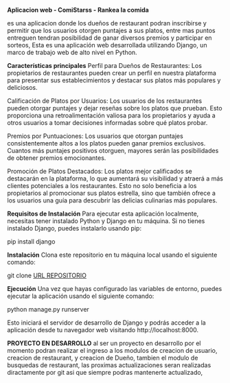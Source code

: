 **Aplicacion web - ComiStarss - Rankea la comida**

es una aplicacion donde los dueños de restaurant podran inscribirse y permitir que los usuarios otorgen puntajes a sus platos, entre mas puntos entreguen tendran posibilidad de ganar diversos premios y participar en sorteos, Esta es una aplicación web desarrollada utilizando Django, un marco de trabajo web de alto nivel en Python.

**Características principales**
Perfil para Dueños de Restaurantes: Los propietarios de restaurantes pueden crear un perfil en nuestra plataforma para presentar sus establecimientos y destacar sus platos más populares y deliciosos.

Calificación de Platos por Usuarios: Los usuarios de los restaurantes pueden otorgar puntajes y dejar reseñas sobre los platos que prueban. Esto proporciona una retroalimentación valiosa para los propietarios y ayuda a otros usuarios a tomar decisiones informadas sobre qué platos probar.

Premios por Puntuaciones: Los usuarios que otorgan puntajes consistentemente altos a los platos pueden ganar premios exclusivos. Cuantos más puntajes positivos otorguen, mayores serán las posibilidades de obtener premios emocionantes.

Promoción de Platos Destacados: Los platos mejor calificados se destacarán en la plataforma, lo que aumentará su visibilidad y atraerá a más clientes potenciales a los restaurantes. Esto no solo beneficia a los propietarios al promocionar sus platos estrella, sino que también ofrece a los usuarios una guía para descubrir las delicias culinarias más populares.

**Requisitos de Instalación**
Para ejecutar esta aplicación localmente, necesitas tener instalado Python y Django en tu máquina. Si no tienes instalado Django, puedes instalarlo usando pip:

pip install django

**Instalación**
Clona este repositorio en tu máquina local usando el siguiente comando:

git clone [URL REPOSITORIO](https://github.com/kredcl/3era_pre_entrega-Folch_Derek/tree/master)

**Ejecución**
Una vez que hayas configurado las variables de entorno, puedes ejecutar la aplicación usando el siguiente comando:

python manage.py runserver

Esto iniciará el servidor de desarrollo de Django y podrás acceder a la aplicación desde tu navegador web visitando http://localhost:8000.

**PROYECTO EN DESARROLLO**
al ser un proyecto en desarrollo por el momento podran realizar el ingreso a los modulos de creacion de usuario, creacion de restaurant, y creacion de Dueño, tambien el modulo de busquedas de restaurant, las proximas actualizaciones seran realizadas diractamente por git asi que siempre podras mantenerte actualizado, 
